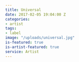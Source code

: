 ```yaml
---
title: Universal
date: 2017-02-05 19:04:00 Z
categories:
- artist
tags:
- label
image: "/uploads/universal.jpg"
is-featured: true
is-artist-featured: true
service: Artist
---
```


